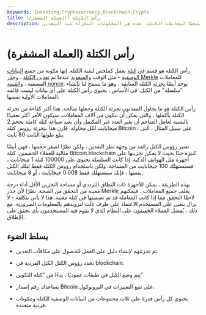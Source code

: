 ```yaml
---
keywords: Investing,Cryptocurrency,Blockchain,Crypto
title: رأس الكتلة (العملة المشفرة)
description: رأس الكتلة. قسم في كتلة يحتوي على بيانات وصفية وملخصًا لمعاملات الكتلة. هذه هي المعلومات المجزأة عند التعدين.
---
```


# رأس الكتلة (العملة المشفرة)
رأس الكتلة هو قسم في [كتلة](/block) يعمل كملخص لبقية الكتلة. إنها مكونة من جميع [البيانات الوصفية](/metadata) - مثل الوقت [والصعوبة](/difficulty) عندما تم [تعدين الكتلة](/mining) ، [وجذر Merkle](/merkle-tree) للمعاملات المضمنة ، [والقيمة nonce](/nonce). يوجد أيضًا [تجزئة](/hash) الكتلة السابقة ، وهو ما يسمح لنا بإنشاء "سلسلة" من الكتل. في الأساس ، يحتوي رأس الكتلة على أي بيانات ليست قائمة المعاملات الأولية نفسها.

رأس الكتلة هو ما يحاول المعدنون تجزئة الكتلة وجعلها صالحة. هذا أكثر كفاءة من تجزئة الكتلة بأكملها ، والتي يمكن أن تتكون من آلاف المعاملات. سيكون الأمر أكثر تعقيدًا بالنسبة لعامل المناجم أن يغير العدد غير المكتمل وأن يعيد صياغة كتلة كاملة بحجم 2 ميجابايت لكل محاولة. قارن هذا بتجزئة رؤوس كتلة Bitcoin ، على سبيل المثال ، التي يبلغ طولها الثابت 80 بايت.

تعتبر رؤوس الكتل رائعة من وجهة نظر التعدين ، ولكن نظرًا لصغر حجمها ، فهي أيضًا مثالية للعملاء الخفيفين. كتلة Bitcoin blockchain كبيرة جدًا بحيث لا يمكن تخزينها على أجهزة مثل الهواتف الذكية. إذا كانت السلسلة تحتوي على 100000 كتلة 1 ميجابايت ، فستستهلك 100 جيجابايت من المساحة. ولكن باستخدام رؤوس الكتلة فقط لتلك الكتل نفسها ، فإنك ستستهلك فقط 0.008 جيجابايت ، أو 8 ميجابايت.

بهذه الطريقة ، يمكن للأجهزة ذات النطاق الترددي أو مساحة التخزين الأقل أداء درجة معينة من التحقق من الصحة. نظرًا لأن جذر Merkle يغلف جميع المعاملات ، فيمكنهم لاحقًا التحقق مما إذا كانت المعاملة قد تم تضمينها في كتلة معينة. هذا لا يأتي بتكلفة - لا يزال يتعين على المستخدم الاعتماد على طرف ثالث لتزويدهم بالمعلومات الضرورية. مع ذلك ، يُفضل العملاء الخفيفون على النظام الذي لا يقوم فيه المستخدمون بأي تحقق على الإطلاق.

## يسلط الضوء

- تم تجزئتهم لإنشاء دليل على العمل للحصول على مكافآت التعدين.

- تحدد رؤوس الكتل الكتل الفردية في blockchain.

- يتم وضع الكتل في طبقات عموديًا ، بدءًا من "كتلة التكوين".

- يساعدك رقم إصدار Bitcoin على تتبع التغييرات في البروتوكول.

- يحتوي كل رأس فدرة على ثلاث مجموعات من البيانات الوصفية للكتلة ومكونات فردية متعددة.

